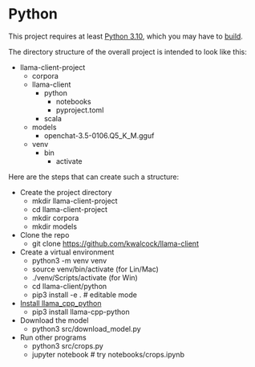 # Python

This project requires at least [Python 3.10](https://www.python.org/downloads/release/python-31011/), which you may have to [build](https://pages.github.nceas.ucsb.edu/NCEAS/Computing/local_install_python_on_a_server.html).

The directory structure of the overall project is intended to look like this:

* llama-client-project
  * corpora
  * llama-client
    * python
      * notebooks
      * pyproject.toml
    * scala
  * models
    * openchat-3.5-0106.Q5_K_M.gguf
  * venv
    * bin
      * activate

Here are the steps that can create such a structure:

* Create the project directory
  * mkdir llama-client-project
  * cd llama-client-project
  * mkdir corpora
  * mkdir models
* Clone the repo
  * git clone https://github.com/kwalcock/llama-client
* Create a virtual environment
  * python3 -m venv venv
  * source venv/bin/activate (for Lin/Mac)
  * ./venv/Scripts/activate (for Win)
  * cd llama-client/python
  * pip3 install -e . # editable mode
* [Install llama_cpp_python](https://llama-cpp-python.readthedocs.io/en/latest/install)
  * pip3 install llama-cpp-python
* Download the model
  * python3 src/download_model.py
* Run other programs
  * python3 src/crops.py
  * jupyter notebook # try notebooks/crops.ipynb
